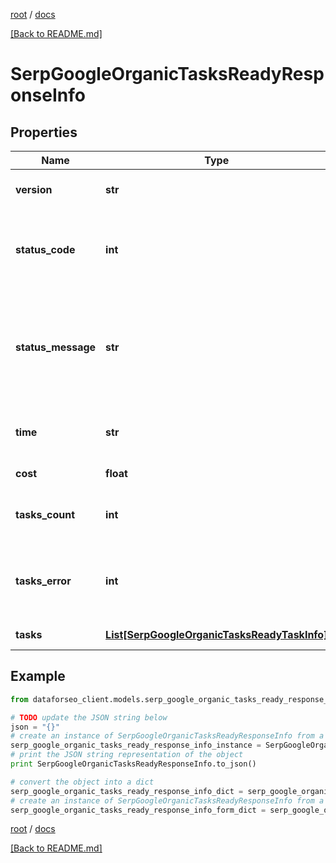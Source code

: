 [root](./../ "root") / [docs](./ "docs")

[[Back to README.md]](./../README.md "[Back to README.md]")

# SerpGoogleOrganicTasksReadyResponseInfo

## Properties

Name | Type | Description | Notes
------------ | ------------- | ------------- | -------------
**version** | **str** | the current version of the API | [optional]
**status_code** | **int** | general status code you can find the full list of the response codes here | [optional]
**status_message** | **str** | general informational message you can find the full list of general informational messages here | [optional]
**time** | **str** | total execution time, seconds | [optional]
**cost** | **float** | total tasks cost, USD | [optional]
**tasks_count** | **int** | the number of tasks in the tasks array | [optional]
**tasks_error** | **int** | the number of tasks in the tasks array returned with an error | [optional]
**tasks** | [**List[SerpGoogleOrganicTasksReadyTaskInfo]**](SerpGoogleOrganicTasksReadyTaskInfo.md) | array of tasks | [optional]

## Example

```python
from dataforseo_client.models.serp_google_organic_tasks_ready_response_info import SerpGoogleOrganicTasksReadyResponseInfo

# TODO update the JSON string below
json = "{}"
# create an instance of SerpGoogleOrganicTasksReadyResponseInfo from a JSON string
serp_google_organic_tasks_ready_response_info_instance = SerpGoogleOrganicTasksReadyResponseInfo.from_json(json)
# print the JSON string representation of the object
print SerpGoogleOrganicTasksReadyResponseInfo.to_json()

# convert the object into a dict
serp_google_organic_tasks_ready_response_info_dict = serp_google_organic_tasks_ready_response_info_instance.to_dict()
# create an instance of SerpGoogleOrganicTasksReadyResponseInfo from a dict
serp_google_organic_tasks_ready_response_info_form_dict = serp_google_organic_tasks_ready_response_info.from_dict(serp_google_organic_tasks_ready_response_info_dict)
```

  

[root](./../ "root") / [docs](./ "docs")

[[Back to README.md]](./../README.md "[Back to README.md]")